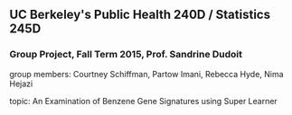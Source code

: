## UC Berkeley's Public Health 240D / Statistics 245D
### Group Project, Fall Term 2015, Prof. Sandrine Dudoit

group members: Courtney Schiffman, Partow Imani, Rebecca Hyde, Nima Hejazi

topic: An Examination of Benzene Gene Signatures using Super Learner
